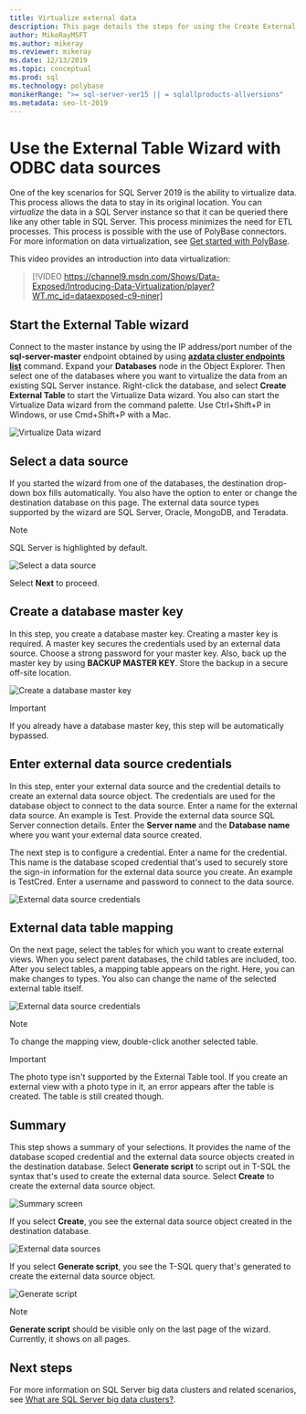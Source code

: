 ```yaml
---
title: Virtualize external data
description: This page details the steps for using the Create External Table wizard for ODBC Data sources
author: MikeRayMSFT
ms.author: mikeray
ms.reviewer: mikeray
ms.date: 12/13/2019
ms.topic: conceptual
ms.prod: sql
ms.technology: polybase
monikerRange: ">= sql-server-ver15 || = sqlallproducts-allversions"
ms.metadata: seo-lt-2019
---
```


# Use the External Table Wizard with ODBC data sources

One of the key scenarios for SQL Server 2019 is the ability to virtualize data. This process allows the data to stay in its original location. You can *virtualize* the data in a SQL Server instance so that it can be queried there like any other table in SQL Server. This process minimizes the need for ETL processes. This process is possible with the use of PolyBase connectors. For more information on data virtualization, see [Get started with PolyBase](polybase-guide.md).

This video provides an introduction into data virtualization:

> [!VIDEO https://channel9.msdn.com/Shows/Data-Exposed/Introducing-Data-Virtualization/player?WT.mc_id=dataexposed-c9-niner]


## Start the External Table wizard

Connect to the master instance by using the IP address/port number of the **sql-server-master** endpoint obtained by using [**azdata cluster endpoints list**](../../big-data-cluster/deployment-guidance.md#endpoints) command. Expand your **Databases** node in the Object Explorer. Then select one of the databases where you want to virtualize the data from an existing SQL Server instance. Right-click the database, and select **Create External Table** to start the Virtualize Data wizard. You also can start the Virtualize Data wizard from the command palette. Use Ctrl+Shift+P in Windows, or use Cmd+Shift+P with a Mac.

![Virtualize Data wizard](media/data-virtualization/virtualize-data-wizard.png)
## Select a data source

If you started the wizard from one of the databases, the destination drop-down box fills automatically. You also have the option to enter or change the destination database on this page. The external data source types supported by the wizard are SQL Server, Oracle, MongoDB, and Teradata.

> [!NOTE]
>SQL Server is highlighted by default.


![Select a data source](media/data-virtualization/select-data-source.png)

Select **Next** to proceed.

## Create a database master key

In this step, you create a database master key. Creating a master key is required. A master key secures the credentials used by an external data source. Choose a strong password for your master key. Also, back up the master key by using **BACKUP MASTER KEY**. Store the backup in a secure off-site location.

![Create a database master key](media/data-virtualization/virtualize-data-master-key.png)

> [!IMPORTANT]
> If you already have a database master key, this step will be automatically bypassed.

## Enter external data source credentials

In this step, enter your external data source and the credential details to create an external data source object. The credentials are used for the database object to connect to the data source. Enter a name for the external data source. An example is Test. Provide the external data source SQL Server connection details. Enter the **Server name** and the **Database name** where you want your external data source created.

The next step is to configure a credential. Enter a name for the credential. This name is the database scoped credential that's used to securely store the sign-in information for the external data source you create. An example is TestCred. Enter a username and password to connect to the data source.

![External data source credentials](media/data-virtualization/data-source-credentials.png)

## External data table mapping

On the next page, select the tables for which you want to create external views. When you select parent databases, the child tables are included, too. After you select tables, a mapping table appears on the right. Here, you can make changes to types. You also can change the name of the selected external table itself.

![External data source credentials](media/data-virtualization/data-table-map.png)

> [!NOTE]
>To change the mapping view, double-click another selected table.

> [!IMPORTANT]
>The photo type isn't supported by the External Table tool. If you create an external view with a photo type in it, an error appears after the table is created. The table is still created though.

## Summary

This step shows a summary of your selections. It provides the name of the database scoped credential and the external data source objects created in the destination database. Select **Generate script** to script out in T-SQL the syntax that's used to create the external data source. Select **Create** to create the external data source object.

![Summary screen](media/data-virtualization/virtualize-data-summary.png)

If you select **Create**, you see the external data source object created in the destination database.

![External data sources](media/data-virtualization/external-data-sources.png)

If you select **Generate script**, you see the T-SQL query that's generated to create the external data source object.

![Generate script](media/data-virtualization/generated-script.png)

> [!NOTE]
> **Generate script** should be visible only on the last page of the wizard. Currently, it shows on all pages.

## Next steps

For more information on SQL Server big data clusters and related scenarios, see [What are SQL Server big data clusters?](../../big-data-cluster/big-data-cluster-overview.md).
